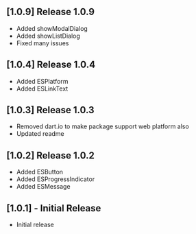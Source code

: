 ## [1.0.9] Release 1.0.9

* Added showModalDialog
* Added showListDialog
* Fixed many issues 

## [1.0.4] Release 1.0.4

* Added ESPlatform 
* Added ESLinkText 

## [1.0.3] Release 1.0.3

* Removed dart.io to make package support web platform also 
* Updated readme 

## [1.0.2] Release 1.0.2
 
* Added ESButton
* Added ESProgressIndicator
* Added ESMessage

## [1.0.1] - Initial Release

* Initial release
